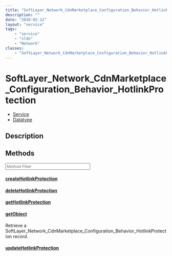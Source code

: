 ```yaml
---
title: "SoftLayer_Network_CdnMarketplace_Configuration_Behavior_HotlinkProtection"
description: ""
date: "2018-02-12"
layout: "service"
tags:
    - "service"
    - "sldn"
    - "Network"
classes:
    - "SoftLayer_Network_CdnMarketplace_Configuration_Behavior_HotlinkProtection"
---
```

# SoftLayer_Network_CdnMarketplace_Configuration_Behavior_HotlinkProtection
<div id='service-datatype'>
    <ul id='sldn-reference-tabs'>
    <li id='service'> <a href='/reference/services/SoftLayer_Network_CdnMarketplace_Configuration_Behavior_HotlinkProtection' >Service</a></li>    <li id='datatype'> <a href='/reference/datatypes/SoftLayer_Network_CdnMarketplace_Configuration_Behavior_HotlinkProtection' >Datatype</a></li>
    </ul>
</div>

## Description






        
<div id="properties" class="content service-content">

## Methods

<div class="view-filters">
    <div class="clearfix">
        <div class="search-input-box">
            <input placeholder="Method Filter" onkeyup="titleSearch(inputId='edit-combine', divId='method-div', elementClass='method-row')" 
                type="text" id="edit-combine" value="" size="30" maxlength="128" class="form-text">
        </div>
    </div>
</div>

<div id="method-div">

<div class="method-row">

#### [createHotlinkProtection](/reference/services/SoftLayer_Network_CdnMarketplace_Configuration_Behavior_HotlinkProtection/createHotlinkProtection)


</div>

<div class="method-row">

#### [deleteHotlinkProtection](/reference/services/SoftLayer_Network_CdnMarketplace_Configuration_Behavior_HotlinkProtection/deleteHotlinkProtection)


</div>

<div class="method-row">

#### [getHotlinkProtection](/reference/services/SoftLayer_Network_CdnMarketplace_Configuration_Behavior_HotlinkProtection/getHotlinkProtection)


</div>

<div class="method-row">

#### [getObject](/reference/services/SoftLayer_Network_CdnMarketplace_Configuration_Behavior_HotlinkProtection/getObject)
Retrieve a SoftLayer_Network_CdnMarketplace_Configuration_Behavior_HotlinkProtection record.

</div>

<div class="method-row">

#### [updateHotlinkProtection](/reference/services/SoftLayer_Network_CdnMarketplace_Configuration_Behavior_HotlinkProtection/updateHotlinkProtection)


</div>
</div>

</div>

